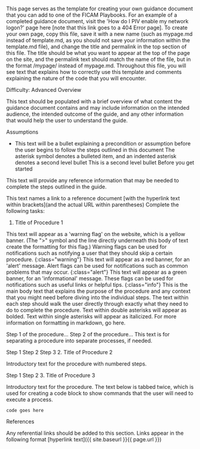 This page serves as the template for creating your own guidance document that you can add to one of the FICAM Playbooks. For an example of a completed guidance document, visit the 'How do I PIV enable my network logon?' page here [note that this link goes to a 404 Error page]. To create your own page, copy this file, save it with a new name (such as mypage.md instead of template.md, as you should not save your information within the template.md file), and change the title and permalink in the top section of this file. The title should be what you want to appear at the top of the page on the site, and the permalink text should match the name of the file, but in the format /mypage/ instead of mypage.md. Throughout this file, you will see text that explains how to correctly use this template and comments explaining the nature of the code that you will encounter.

<script> $(function() { $( "#accordion" ).accordion({ heightStyle: "content", collapsible: "true", active: "false" }); }); </script>
Difficulty: Advanced
Overview

This text should be populated with a brief overview of what content the guidance document contains and may include information on the intended audience, the intended outcome of the guide, and any other information that would help the user to understand the guide.

Assumptions

  * This text will be a bullet explaining a precondition or assumption before the user begins to follow the steps outlined in this document
The asterisk symbol denotes a bulleted item, and an indented asterisk denotes a second level bullet
This is a second level bullet
Before you get started

This text will provide any reference information that may be needed to complete the steps outlined in the guide.

This text names a link to a reference document [with the hyperlink text within brackets](and the actual URL within parentheses)
Complete the following tasks:

1. Title of Procedure 1

This text will appear as a 'warning flag' on the website, which is a yellow banner. (The ">" symbol and the line directly underneath this body of text create the formatting for this flag.) Warning flags can be used for notifications such as notifying a user that they should skip a certain procedure. {:class="warning"}
This text will appear as a red banner, for an 'alert' message. Alert flags can be used for notifications such as common problems that may occur. {:class="alert"}
This text will appear as a green banner, for an 'informational' message. These flags can be used for notifications such as useful links or helpful tips. {:class="info"}
This is the main body text that explains the purpose of the procedure and any context that you might need before diving into the individual steps. The text within each step should walk the user directly through exactly what they need to do to complete the procedure. Text within double asterisks will appear as bolded. Text within single asterisks will appear as italicized. For more information on formatting in markdown, go here.

Step 1 of the procedure...
Step 2 of the procedure...
This text is for separating a procedure into separate processes, if needed.

Step 1
Step 2
Step 3
2. Title of Procedure 2

Introductory text for the procedure with numbered steps.

Step 1
Step 2
3. Title of Procedure 3

Introductory text for the procedure. The text below is tabbed twice, which is used for creating a code block to show commands that the user will need to execute a process.

    code goes here
References

Any referential links should be added to this section. Links appear in the following format [hyperlink text]({{ site.baseurl }}{{ page.url }})
